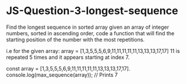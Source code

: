 # JS-Question-3-longest-sequence
Find the longest sequence in sorted array
given an array of integer numbers, sorted in ascending order, code a function that will find the
starting position of the number with the most repetitions.

i.e for the given array:
array = [1,3,5,5,5,6,9,11,11,11,11,11,13,13,13,17,17]
11 is repeated 5 times and it appears starting at index 7.

const array = [1,3,5,5,5,6,9,11,11,11,11,11,13,13,13,17,17].
console.log(max_sequence(array)); // Prints 7
